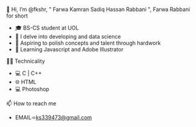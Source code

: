 👋 Hi, I’m @fkshr, " Farwa Kamran Sadiq Hassan Rabbani ", Farwa Rabbani for short 
- 🎓 BS-CS student at UOL
- 👀 I delve into developing and data science
- 🎯 Aspiring to polish concepts and talent through hardwork
- 💪 Learning Javascript and Adobe Illustrator 
    
👩‍💻 Technicality
- 💻 C | C++
- 🌐 HTML
- 💻 Photoshop
     
📫 How to reach me 
- EMAIL➾ks339473@gmail.com
